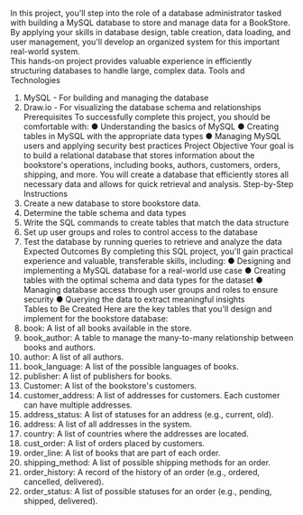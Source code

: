 In this project, you'll step into the role of a 
database administrator tasked with building 
a  MySQL database to store and manage 
data for a BookStore. By applying your skills 
in database design, table creation, data 
loading, and user management, you'll 
develop an organized system for this 
important real-world system.  
This hands-on project provides valuable 
experience in efficiently structuring 
databases to handle large, complex data. 
Tools and Technologies 
1. MySQL - For building and managing the database 
2. Draw.io - For visualizing the database schema and 
relationships 
Prerequisites 
To successfully complete this project, you should be comfortable 
with: 
● Understanding the basics of MySQL 
● Creating tables in MySQL with the appropriate data types 
● Managing MySQL users and applying security best 
practices 
Project Objective 
Your goal is to build a relational database that stores 
information about the bookstore's operations, including 
books, authors, customers, orders, shipping, and more. 
You will create a database that efficiently stores all 
necessary data and allows for quick retrieval and 
analysis. 
Step-by-Step Instructions 
1. Create a new database to store bookstore data. 
2. Determine the table schema and data types 
3. Write the SQL commands to create tables that match the 
data structure 
4. Set up user groups and roles to control access to the 
database 
5. Test the database by running queries to retrieve and analyze 
the data 
Expected Outcomes 
By completing this SQL project, you'll gain practical experience 
and valuable, transferable skills, including: 
● Designing and implementing a MySQL database for a 
real-world use case 
● Creating tables with the optimal schema and data types 
for the dataset 
● Managing database access through user groups and roles 
to ensure security 
● Querying the data to extract meaningful insights  
Tables to Be Created 
Here are the key tables that you'll design and implement for the 
bookstore database: 
1. book: A list of all books available in the store. 
2. book_author: A table to manage the many-to-many relationship 
between books and authors. 
3. author: A list of all authors. 
4. book_language: A list of the possible languages of books. 
5. publisher: A list of publishers for books. 
6. Customer: A list of the bookstore's customers. 
7. customer_address: A list of addresses for customers. Each 
customer can have multiple addresses. 
8. address_status: A list of statuses for an address (e.g., current, 
old). 
9. address: A list of all addresses in the system. 
10. country: A list of countries where the addresses are located. 
11. cust_order: A list of orders placed by customers. 
12. order_line: A list of books that are part of each order. 
13. shipping_method: A list of possible shipping methods for an 
order. 
14. order_history: A record of the history of an order (e.g., ordered, 
cancelled, delivered). 
15. order_status: A list of possible statuses for an order (e.g., 
pending, shipped, delivered).
